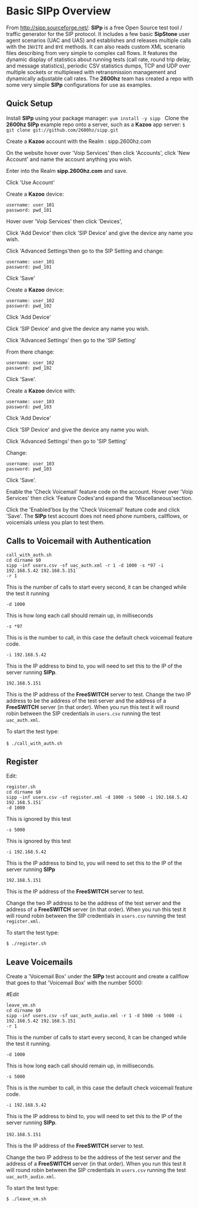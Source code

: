 # Basic SIPp Overview



From http://sipp.sourceforge.net/: **SIPp** is a free Open Source test tool / traffic generator for the SIP protocol. It includes a few basic **SipStone** user agent scenarios (UAC and UAS) and establishes and releases multiple calls with the `INVITE` and `BYE` methods. It can also reads custom XML scenario files describing from very simple to complex call flows. It features the dynamic display of statistics about running tests (call rate, round trip delay, and message statistics), periodic CSV statistics dumps, TCP and UDP over multiple sockets or multiplexed with retransmission management and dynamically adjustable call rates. The **2600hz** team has created a repo with some very simple **SIPp** configurations for use as examples.


## Quick Setup

Install **SIPp** using your package manager: `yum install -y sipp`
 
Clone the **2600hz SIPp** example repo onto a server, such as a **Kazoo** app server: `$ git clone git://github.com/2600hz/sipp.git`

Create a **Kazoo** account with the Realm : sipp.2600hz.com

On the website hover over 'Voip Services' then click 'Accounts', click 'New Account' and name the account anything you wish.

Enter into the Realm **sipp.2600hz.com** and save.

Click 'Use Account'

Create a **Kazoo** device: 
```
username: user_101
password: pwd_101
```

Hover over 'Voip Services' then click 'Devices',

Click 'Add Device' then click 'SIP Device' and give the device any name you wish.

Click 'Advanced Settings'then go to the SIP Setting and change: 

```
username: user_101 
password: pwd_101
```

Click 'Save' 

Create a **Kazoo** device:
```
username: user_102
password: pwd_102
```

Click 'Add Device'

Click 'SIP Device' and give the device any name you wish.

Click 'Advanced Settings' then go to the 'SIP Setting' 

From there change:

```
username: user_102 
password: pwd_102
```

Click 'Save'.

Create a **Kazoo** device with: 

```
username: user_103
password: pwd_103
```

Click 'Add Device'

Click 'SIP Device' and give the device any name you wish.

Click 'Advanced Settings' then go to 'SIP Setting' 

Change:

```
username: user_103
password: pwd_103 
```

Click 'Save'.

Enable the 'Check Voicemail' feature code on the account. Hover over 'Voip Services' then click 'Feature Codes'and expand the 'Miscellaneous'section. 

Click the 'Enabled'box by the 'Check Voicemail' feature code and click 'Save'. The **SIPp** test account does not need phone numbers, callflows, or voicemials unless you plan to test them.


## Calls to Voicemail with Authentication

```
call_with_auth.sh
cd dirname $0
sipp -inf users.csv -sf uac_auth.xml -r 1 -d 1000 -s *97 -i 192.168.5.42 192.168.5.151`
-r 1
```

This is the number of calls to start every second, it can be changed while the test it running

`-d 1000`

This is how long each call should remain up, in milliseconds

`-s *97`

This is is the number to call, in this case the default check voicemail feature code.

`-i 192.168.5.42`

This is the IP address to bind to, you will need to set this to the IP of the server running **SIPp**.

`192.168.5.151 `

This is the IP address of the **FreeSWITCH** server to test. Change the two IP address to be the address of the test server and the address of a **FreeSWITCH** server (in that order). When you run this test it will round robin between the SIP credentials in `users.csv` running the test `uac_auth.xml`. 

To start the test type:

`$ ./call_with_auth.sh`
 
 
## Register

Edit: 
```
register.sh
cd dirname $0
sipp -inf users.csv -sf register.xml -d 1000 -s 5000 -i 192.168.5.42 192.168.5.151`
-d 1000 
```
This is ignored by this test

`-s 5000 `

This is ignored by this test

`-i 192.168.5.42`

This is the IP address to bind to, you will need to set this to the IP of the server running **SIPp**

`192.168.5.151 `

This is the IP address of the **FreeSWITCH** server to test.

Change the two IP address to be the address of the test server and the address of a **FreeSWITCH** server (in that order). When you run this test it will round robin between the SIP credentials in `users.csv` running the test `register.xml.`

To start the test type:

`$ ./register.sh`


## Leave Voicemails

Create a 'Voicemail Box' under the **SIPp** test account and create a callflow that goes to that 'Voicemail Box' with the number 5000:

#Edit 
```
leave_vm.sh
cd dirname $0
sipp -inf users.csv -sf uac_auth_audio.xml -r 1 -d 5000 -s 5000 -i 192.168.5.42 192.168.5.151
-r 1
```

This is the number of calls to start every second, it can be changed while the test it running.

`-d 1000`

This is how long each call should remain up, in milliseconds.

`-s 5000`

This is is the number to call, in this case the default check voicemail feature code.

`-i 192.168.5.42`

This is the IP address to bind to, you will need to set this to the IP of the server running **SIPp**.

`192.168.5.151` 

This is the IP address of the **FreeSWITCH** server to test.

Change the two IP address to be the address of the test server and the address of a **FreeSWITCH** server (in that order).
When you run this test it will round robin between the SIP credentials in `users.csv` running the test `uac_auth_audio.xml`. 

To start the test type:

`$ ./leave_vm.sh`
